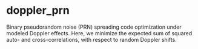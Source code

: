 # doppler_prn
Binary pseudorandom noise (PRN) spreading code optimization under modeled Doppler effects. Here, we minimize the expected sum of squared auto- and cross-correlations, with respect to random Doppler shifts.
